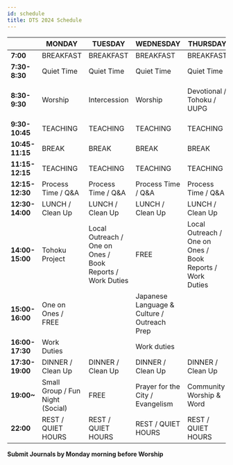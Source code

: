 ```yaml
---
id: schedule
title: DTS 2024 Schedule
---
```


|                   | **MONDAY**            | **TUESDAY**          | **WEDNESDAY**                      | **THURSDAY**                         | **FRIDAY**         | **SATURDAY**               |  **SUNDAY**           |
|-----------------------------|------------------------|--------------------------------------|-----------------------------------|------------------------------------|----------------------|--------------------------|----------------------|
| **7:00**               | BREAKFAST      | BREAKFAST     | BREAKFAST    | BREAKFAST        |  BREAKFAST        |                          |
| **7:30-8:30**          | Quiet Time         | Quiet Time | Quiet Time | Quiet Time | Quiet Time  |   |   |
| **8:30-9:30**          | Worship                | Intercession                         | Worship                           | Devotional / Tohoku / UUPG              | Intercession                     |   REST DAY      | CHURCH / Meet with locals  |
| **9:30-10:45**         | TEACHING           | TEACHING                         | TEACHING                      | TEACHING                       | TEACHING          |                          |    |
| **10:45-11:15**        | BREAK              | BREAK                            | BREAK                         | BREAK                          | BREAK             |                          |    |
| **11:15-12:15**        | TEACHING           | TEACHING                         | TEACHING                      | TEACHING                      | TEACHING          |                          |    |
| **12:15-12:30**        | Process Time / Q&A       | Process Time / Q&A                     | Process Time / Q&A                  | Process Time / Q&A                   | Process Time / Q&A      |                          |    |
| **12:30-14:00**        | LUNCH / Clean Up  | LUNCH / Clean Up         | LUNCH / Clean Up     | LUNCH / Clean Up     | LUNCH / Clean Up |                          |    |
| **14:00-15:00**        | Tohoku Project     | Local Outreach / One on Ones / Book Reports / Work Duties | FREE | Local Outreach / One on Ones / Book Reports / Work Duties | Small Group (Process)   |                          |    |
| **15:00-16:00**        | One on Ones / FREE |  | Japanese Language & Culture / Outreach Prep |  | Book reports / Journalling        |            |    |
| **16:00-17:30**        | Work Duties |  | Work duties |  | Work Duties |                    |    |
| **17:30-19:00**        | DINNER / Clean Up    | DINNER / Clean Up            | DINNER / Clean Up               | DINNER / Clean Up                | DINNER / Clean Up   |                          |    |
| **19:00~**             | Small Group / Fun Night (Social) | FREE          | Prayer for the City / Evangelism    | Community Worship & Word   | TBA                  |                          |    |
| **22:00**              | REST / QUIET HOURS   | REST / QUIET HOURS                 | REST / QUIET HOURS              | REST / QUIET HOURS               | REST / QUIET HOURS  |                          |    |

**Submit Journals by Monday morning before Worship**
